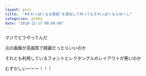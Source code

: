 ```yaml
---
layout: post
title:  "#それっぽくなる表紙 を真似して作ってもそれっぽくならねーし"
categories: otaku
date: "2018-12-17 00:00:00"
---
```


マジでどうやってんだ

元の画像が高画質で綺麗だったらいいのか

それとも利用しているフォントとレクタングルのレイアウトが悪いのか

むずかしいーーー！！！
